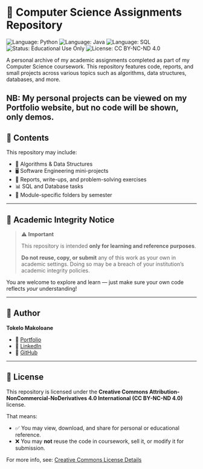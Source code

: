 # 📘 Computer Science Assignments Repository

![Language: Python](https://img.shields.io/badge/language-python-blue?logo=python)
![Language: Java](https://img.shields.io/badge/language-java-red?logo=java)
![Language: SQL](https://img.shields.io/badge/language-sql-lightgrey?logo=sqlite)
![Status: Educational Use Only](https://img.shields.io/badge/status-educational--use--only-red)
![License: CC BY-NC-ND 4.0](https://img.shields.io/badge/license-CC--BY--NC--ND%204.0-lightgrey)

A personal archive of my academic assignments completed as part of my Computer Science coursework. This repository features code, reports, and small projects across various topics such as algorithms, data structures, databases, and more.

**NB:** My personal projects can be viewed on my Portfolio website, but no code will be shown, only demos.
---

## 📂 Contents
This repository may include:
- 🧮 Algorithms & Data Structures
- 🖥️ Software Engineering mini-projects
- 📄 Reports, write-ups, and problem-solving exercises
- 📊 SQL and Database tasks
- 📂 Module-specific folders by semester

---

## 🚫 Academic Integrity Notice

> ⚠️ **Important**  
> 
> This repository is intended **only for learning and reference purposes**.  
> 
> **Do not reuse, copy, or submit** any of this work as your own in academic settings. Doing so may be a breach of your institution’s academic integrity policies.

You are welcome to explore and learn — just make sure your own code reflects *your* understanding!

---

## 👤 Author

**Tokelo Makoloane**  
- 🔗 [Portfolio](https://tokelomakoloane.netlify.app)  
- 💼 [LinkedIn](https://www.linkedin.com/in/tokelo-makoloane-4a7ba01b1)  
- 🐙 [GitHub](https://github.com/TokeloWarior)

---

## 📜 License

This repository is licensed under the **Creative Commons Attribution-NonCommercial-NoDerivatives 4.0 International (CC BY-NC-ND 4.0)** license.

That means:
- ✅ You may view, download, and share for personal or educational reference.
- ❌ You may **not** reuse the code in coursework, sell it, or modify it for submission.

For more info, see: [Creative Commons License Details](https://creativecommons.org/licenses/by-nc-nd/4.0/)
